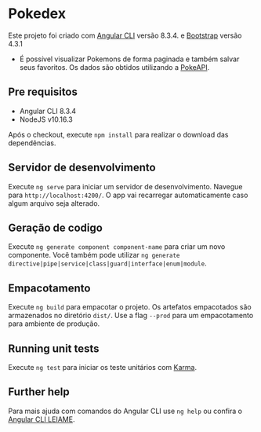 # Pokedex

Este projeto foi criado com [Angular CLI](https://github.com/angular/angular-cli) versão 8.3.4. e [Bootstrap](https://getbootstrap.com/) versão 4.3.1


- É possível visualizar Pokemons de forma paginada e também salvar seus favoritos. Os dados são obtidos utilizando a [PokeAPI](https://pokeapi.co/docs/v2.html).


## Pre requisitos

- Angular CLI 8.3.4
- NodeJS v10.16.3

Após o checkout, execute `npm install` para realizar o download das dependências.

## Servidor de desenvolvimento

Execute `ng serve` para iniciar um servidor de desenvolvimento. Navegue para `http://localhost:4200/`. O app vai recarregar automaticamente caso algum arquivo seja alterado.

## Geração de codigo

Execute `ng generate component component-name` para criar um novo componente. Você também pode utilizar `ng generate directive|pipe|service|class|guard|interface|enum|module`.

## Empacotamento

Execute `ng build` para empacotar o projeto. Os artefatos empacotados são armazenados no diretório `dist/`. Use a flag `--prod` para um empacotamento para ambiente de produção.

## Running unit tests

Execute `ng test` para iniciar os teste unitários com [Karma](https://karma-runner.github.io).

## Further help

Para mais ajuda com comandos do Angular CLI use `ng help` ou confira o [Angular CLI LEIAME](https://github.com/angular/angular-cli/blob/master/README.md). 
